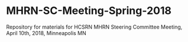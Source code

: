 # MHRN-SC-Meeting-Spring-2018
Repository for materials for HCSRN MHRN Steering Committee Meeting, April 10th, 2018, Minneapolis MN
